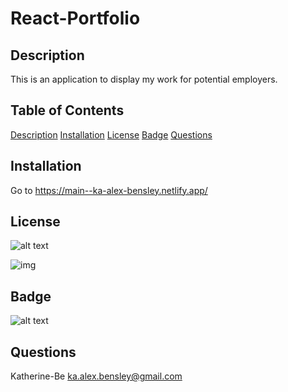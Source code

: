 
# React-Portfolio

## Description
This is an application to display my work for potential employers.

## Table of Contents

[Description](#description)
[Installation](#installation)
[License](#license)
[Badge](#badge)
[Questions](#questions)
    
## Installation
Go to https://main--ka-alex-bensley.netlify.app/


## License
![ alt text ](https://img.shields.io/badge/License-None-blue)

![img](href=./src/assets/portfolio_screenshot.png)

## Badge
![ alt text ](https://img.shields.io/badge/Creator-KAT-pink)

## Questions
Katherine-Be
ka.alex.bensley@gmail.com
